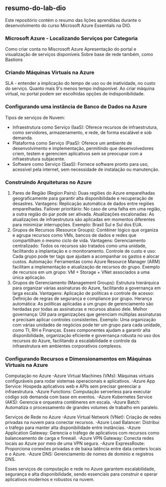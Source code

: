 ## resumo-do-lab-dio
Este repositório contém o resumo das lições aprendidas durante o desenvolvimento do curso Microsoft Azure Essentials na DIO.

### Microsoft Azure - Localizando Serviços por Categoria
Como criar conta no Miscrosoft Azure
Apresentação do portal e visualização de serviços disponíveis
Sobre base de rede também, como Bastions

### Criando Máquinas Virtuais na Azure
SLA - entender a implicação do tempo de uso ou de inatividade, no custo do serviço.
Quanto mais 9's menos tempo indisponível.
Ao criar máquina virtual, no portal podem ser escolhidas opções de indisponibilidade.

### Configurando uma instância de Banco de Dados na Azure
Tipos de serviços de Nuvem:
  -  Infraestrutura como Serviço (IaaS): Oferece recursos de infraestrutura, como servidores, armazenamento, e rede, de forma escalável e sob demanda.
  -  Plataforma como Serviço (PaaS): Oferece um ambiente de desenvolvimento e implementação, permitindo que desenvolvedores criem, testem e gerenciem aplicativos sem se preocupar com a       infraestrutura subjacente.
  -  Software como Serviço (SaaS): Fornece software pronto para uso, acessível pela internet, sem necessidade de instalação ou manutenção.

### Construindo Arquiteturas no Azure
1. Pares de Região (Region Pairs): Duas regiões do Azure emparelhadas geograficamente para garantir alta disponibilidade e recuperação de desastres.
Vantagens:
Replicação automática de dados entre regiões emparelhadas.
Failover prioritário: No caso de uma falha em uma região, a outra região do par pode ser ativada.
Atualizações escalonadas: As atualizações de infraestrutura são aplicadas em momentos diferentes para minimizar interrupções.
Exemplo: Brasil Sul e Sul dos EUA.
2. Grupos de Recursos (Resource Groups): Contêiner lógico que organiza e agrupa recursos como VMs, bancos de dados e redes que compartilham o mesmo ciclo de vida.
Vantagens:
Gerenciamento centralizado: Todos os recursos são tratados como uma unidade, facilitando a implantação e o monitoramento.
Controle de custo e uso: Cada grupo pode ter tags que ajudam a acompanhar os gastos e alocar custos.
Automação: Ferramentas como Azure Resource Manager (ARM) facilitam a implementação e atualização de recursos do grupo.
Exemplo de recursos em um grupo: VM + Storage + VNet associados a uma única aplicação.
3. Grupos de Gerenciamento (Management Groups): Estrutura hierárquica para organizar várias assinaturas do Azure, facilitando a governança em larga escala.
Vantagens:
Aplicação de políticas e controle de acesso: Definição de regras de segurança e compliance por grupo.
Herança automática: As políticas aplicadas a um grupo de gerenciamento são herdadas por todas as assinaturas e recursos abaixo dele.
Melhor governança: Útil para organizações que gerenciam múltiplas assinaturas e precisam aplicar controles consistentes.
Exemplo: Uma organização com várias unidades de negócios pode ter um grupo para cada unidade, como TI, RH e Finanças.
Esses componentes ajudam a garantir alta disponibilidade, organização eficiente e governança robusta no uso dos recursos do Azure, facilitando a escalabilidade e controle da infraestrutura em ambientes corporativos complexos.

### Configurando Recursos e Dimensionamentos em Máquinas Virtuais na Azure
Computação no Azure
-Azure Virtual Machines (VMs): Máquinas virtuais configuráveis para rodar sistemas operacionais e aplicativos.
-Azure App Service: Hospeda aplicativos web e APIs sem precisar gerenciar a infraestrutura.
-Azure Functions: Computação serverless para executar código sob demanda com base em eventos.
-Azure Kubernetes Service (AKS): Gerencia e orquestra contêineres em escala.
-Azure Batch: Automatiza o processamento de grandes volumes de trabalho em paralelo.

Serviços de Rede no Azure
-Azure Virtual Network (VNet): Criação de redes privadas na nuvem para conectar recursos.
-Azure Load Balancer: Distribui o tráfego para manter alta disponibilidade entre instâncias.
-Azure Application Gateway: Gerencia o tráfego de aplicativos com recursos como balanceamento de carga e firewall.
-Azure VPN Gateway: Conecta redes locais ao Azure por meio de uma VPN segura.
-Azure ExpressRoute: Proporciona conexões privadas e de baixa latência entre data centers locais e o Azure.
-Azure DNS: Gerenciamento de nomes de domínio e registros DNS.


Esses serviços de computação e rede no Azure garantem escalabilidade, segurança e alta disponibilidade, sendo essenciais para construir e operar aplicativos modernos e robustos na nuvem.
